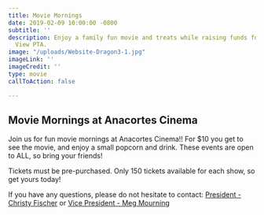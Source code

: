 ```yaml
---
title: Movie Mornings
date: 2019-02-09 10:00:00 -0800
subtitle: ''
description: Enjoy a family fun movie and treats while raising funds for the Island
  View PTA.
image: "/uploads/Website-Dragon3-1.jpg"
imageLink: ''
imageCredit: ''
type: movie
callToAction: false

---
```

## Movie Mornings at Anacortes Cinema

Join us for fun movie mornings at Anacortes Cinema!! For $10 you get to see the movie, and enjoy a small popcorn and drink. These events are open to ALL, so bring your friends!

Tickets must be pre-purchased. Only 150 tickets available for each show, so get yours today!

If you have any questions, please do not hesitate to contact: [President - Christy Fischer](mailto:president@islandviewpta.org) or [Vice President - Meg Mourning](mailto:vicepresident@islandviewpta.org)